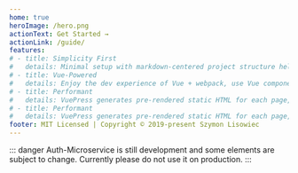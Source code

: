 ```yaml
---
home: true
heroImage: /hero.png
actionText: Get Started →
actionLink: /guide/
features:
# - title: Simplicity First
#   details: Minimal setup with markdown-centered project structure helps you focus on writing.
# - title: Vue-Powered
#   details: Enjoy the dev experience of Vue + webpack, use Vue components in markdown, and develop custom themes with Vue.
# - title: Performant
#   details: VuePress generates pre-rendered static HTML for each page, and runs as an SPA once a page is loaded.
# - title: Performant
#   details: VuePress generates pre-rendered static HTML for each page, and runs as an SPA once a page is loaded.
footer: MIT Licensed | Copyright © 2019-present Szymon Lisowiec
---
```


::: danger
Auth-Microservice is still development and some elements are subject to change. Currently please do not use it on production.
:::